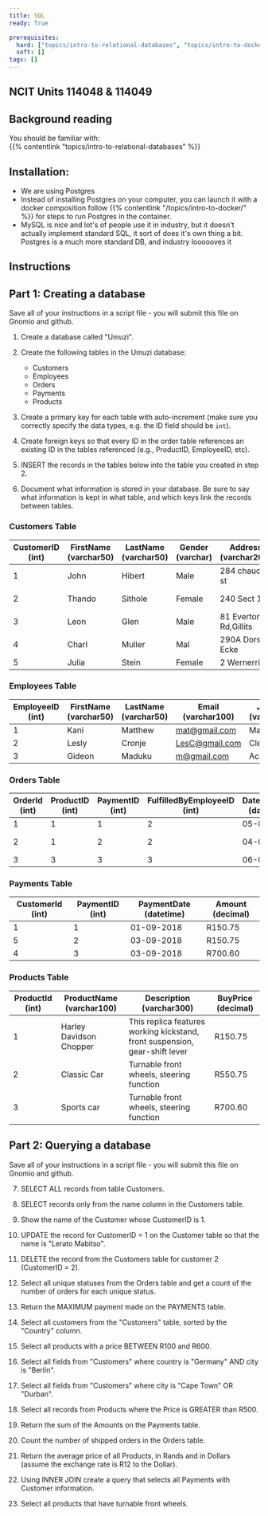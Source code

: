 ```yaml
---
title: SQL
ready: True

prerequisites:
  hard: ["topics/intro-to-relational-databases", "topics/intro-to-docker/"]
  soft: []
tags: []
---
```

## NCIT Units 114048 & 114049

## Background reading
You should be familiar with:  
 {{% contentlink "topics/intro-to-relational-databases" %}}



## Installation:
* We are using Postgres
* Instead of installing Postgres on your computer, you can launch it with a docker composition follow {{% contentlink "/topics/intro-to-docker/" %}} for steps to run Postgres in the container.
* MySQL is nice and lot's of people use it in industry, but it doesn't actually implement standard SQL, it sort of does it's own thing a bit. Postgres is a much more standard DB, and industry loooooves it

## Instructions

## Part 1: Creating a database

Save all of your instructions in a script file - you will submit this file on Gnomio and github.  

1. Create a database called "Umuzi".

2. Create the following tables in the Umuzi database:
    - Customers
    - Employees
    - Orders
    - Payments
    - Products

3. Create a primary key for each table with auto-increment (make sure you correctly specify the data types, e.g. the ID field should be `int`).

4. Create foreign keys so that every ID in the order table references an existing ID in the tables referenced (e.g., ProductID, EmployeeID, etc).

5. INSERT the records in the tables below into the table you created in step 2.

6. Document what information is stored in your database. Be sure to say what information is kept in what table, and which keys link the records between tables.

### Customers Table

| CustomerID (int) | FirstName (varchar50) | LastName (varchar50) | Gender (varchar) | Address (varchar200) | Phone (int 10) | Email (varchar100) | City (varchar20)| Country (varchar50)|
| --- | --- | --- | --- | --- | --- | --- | --- | --- |
| 1	| John | Hibert | Male | 284 chaucer st| 084789657| john@gmail.com | Johannesburg | South Africa  |
| 2 | Thando | Sithole | Female | 240 Sect 1 | 0794445584 | thando@gmail.com | Cape Town | South Africa |
| 3 | Leon | Glen | Male | 81 Everton Rd,Gillits | 0820832830 | Leon@gmail.com | Durban | South Africa |
| 4 | Charl | Muller | Mal | 290A Dorset Ecke | +44856872553 | Charl.muller@yahoo.com | Berlin | Germany |
| 5 | Julia | Stein | Female | 2 Wernerring | +448672445058 | Js234@yahoo.com | Frankfurt | Germany |


### Employees Table

| EmployeeID (int) | FirstName (varchar50) | LastName (varchar50) |  Email (varchar100) |  JobTitle (varchar20) |
| --- | --- | --- | --- | --- |  
| 1 | Kani | Matthew | mat@gmail.com | Manager |
| 2 | Lesly | Cronje | LesC@gmail.com | Clerk |  
| 3 | Gideon | Maduku | m@gmail.com | Accountant |



### Orders Table

| OrderId (int) | ProductID (int) | PaymentID (int) | FulfilledByEmployeeID  (int) | DateRequired (datetime) | DateShipped (datetime) | Status (varchar20) |
| --- | --- | --- | --- |--- | --- |  --- |
| 1  | 1  | 1  | 2  | 05-09-2018 | | Not shipped |
| 2  | 1  | 2  | 2  | 04-09-2018 | 03-09-2018 | Shipped |
| 3  | 3  | 3  | 3  | 06-09-2018 |  | Not shipped |


### Payments Table


| CustomerId (int) | PaymentID (int) | PaymentDate (datetime) | Amount (decimal) |
| --- | --- | --- | --- |
| 1 | 1 | 01-09-2018 | R150.75 |
| 5 | 2 | 03-09-2018 | R150.75 |
| 4 | 3 | 03-09-2018 | R700.60 |


### Products Table


| ProductId (int) | ProductName (varchar100) | Description (varchar300) | BuyPrice (decimal) |
| --- | --- | --- | --- |
| 1 | Harley Davidson Chopper | This replica features working kickstand, front suspension, gear-shift lever | R150.75 |
| 2 | Classic Car | Turnable front wheels, steering function | R550.75 |
| 3 | Sports car | Turnable front wheels, steering function | R700.60 |


## Part 2: Querying a database

Save all of your instructions in a script file - you will submit this file on Gnomio and github.  

7. SELECT ALL records from table Customers.

8. SELECT records only from the name column in the Customers table.

9. Show the name of the Customer whose CustomerID is 1.

10. UPDATE the record for CustomerID = 1  on the Customer table so that the name is "Lerato Mabitso".

11. DELETE the record from the Customers table for customer 2 (CustomerID = 2).

12. Select all unique statuses from the Orders table and get a count of the number of orders for each unique status.

13. Return the MAXIMUM payment made on the PAYMENTS table.

14. Select all customers from the "Customers" table, sorted by the "Country" column.

15. Select all products with a price BETWEEN R100 and R600.

16. Select all fields from "Customers" where country is "Germany" AND city is "Berlin".

17. Select all fields from "Customers" where city is "Cape Town" OR "Durban".

18. Select all records from Products where the Price is GREATER than R500.

19. Return the sum of the Amounts on the Payments table.

20. Count the number of shipped orders in the Orders table.

21. Return the average price of all Products, in Rands and in Dollars (assume the exchange rate is R12 to the Dollar).

22. Using INNER JOIN create a query that selects all Payments with Customer information.

23. Select all products that have turnable front wheels.
